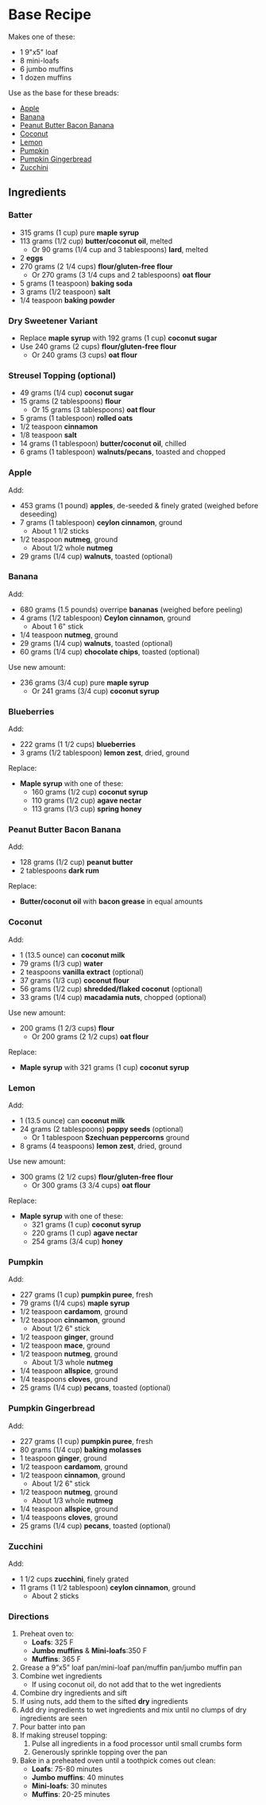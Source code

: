 # Base Recipe

Makes one of these:

- 1 9"x5" loaf
- 8 mini-loafs
- 6 jumbo muffins
- 1 dozen muffins

Use as the base for these breads:

- [Apple](#apple)
- [Banana](#banana)
- [Peanut Butter Bacon Banana](#peanut-butter-bacon-banana)
- [Coconut](#coconut)
- [Lemon](#lemon)
- [Pumpkin](#pumpkin)
- [Pumpkin Gingerbread](#pumpkin-gingerbread)
- [Zucchini](#zucchini)

## Ingredients

### Batter

- 315 grams (1 cup) pure **maple syrup**
- 113 grams (1/2 cup) **butter/coconut oil**, melted
    - Or 90 grams (1/4 cup and 3 tablespoons) **lard**, melted
- 2 **eggs**
- 270 grams (2 1/4 cups) **flour/gluten-free flour**
    - Or 270 grams (3 1/4 cups and 2 tablespoons) **oat flour**
- 5 grams (1 teaspoon) **baking soda**
- 3 grams (1/2 teaspoon) **salt**
- 1/4 teaspoon **baking powder**

### Dry Sweetener Variant

- Replace **maple syrup** with 192 grams (1 cup) **coconut sugar**
- Use 240 grams (2 cups) **flour/gluten-free flour**
    - Or 240 grams (3 cups) **oat flour**

### Streusel Topping (optional)

- 49 grams (1/4 cup) **coconut sugar**
- 15 grams (2 tablespoons) **flour**
    - Or 15 grams (3 tablespoons) **oat flour**
- 5 grams (1 tablespoon) **rolled oats**
- 1/2 teaspoon **cinnamon**
- 1/8 teaspoon **salt**
- 14 grams (1 tablespoon) **butter/coconut oil**, chilled
- 6 grams (1 tablespoon) **walnuts/pecans**, toasted and chopped

### Apple

Add:

- 453 grams (1 pound) **apples**, de-seeded & finely grated (weighed before deseeding)
- 7 grams (1 tablespoon) **ceylon cinnamon**, ground
    - About 1 1/2 sticks
- 1/2 teaspoon **nutmeg**, ground
    - About 1/2 whole **nutmeg**
- 29 grams (1/4 cup) **walnuts**, toasted (optional)

### Banana

Add:

- 680 grams (1.5 pounds) overripe **bananas** (weighed before peeling)
- 4 grams (1/2 tablespoon) **Ceylon cinnamon**, ground
    - About 1 6" stick
- 1/4 teaspoon **nutmeg**, ground
- 29 grams (1/4 cup) **walnuts**, toasted (optional)
- 60 grams (1/4 cup) **chocolate chips**, toasted (optional)

Use new amount:

- 236 grams (3/4 cup) pure **maple syrup**
    - Or 241 grams (3/4 cup) **coconut syrup**

### Blueberries

Add:

- 222 grams (1 1/2 cups) **blueberries**
- 3 grams (1/2 tablespoon) **lemon zest**, dried, ground

Replace:

- **Maple syrup** with one of these:
    - 160 grams (1/2 cup) **coconut syrup**
    - 110 grams (1/2 cup) **agave nectar**
    - 113 grams (1/3 cup) **spring honey**

### Peanut Butter Bacon Banana

Add:

- 128 grams (1/2 cup) **peanut butter**
- 2 tablespoons **dark rum**

Replace:

- **Butter/coconut oil** with **bacon grease** in equal amounts

### Coconut

Add:

- 1 (13.5 ounce) can **coconut milk**
- 79 grams (1/3 cup) **water**
- 2 teaspoons **vanilla extract** (optional)
- 37 grams (1/3 cup) **coconut flour**
- 56 grams (1/2 cup) **shredded/flaked coconut** (optional)
- 33 grams (1/4 cup) **macadamia nuts**, chopped (optional)

Use new amount:

- 200 grams (1 2/3 cups) **flour**
    - Or 200 grams (2 1/2 cups) **oat flour**

Replace:

- **Maple syrup** with 321 grams (1 cup) **coconut syrup**

### Lemon

Add:

- 1 (13.5 ounce) can **coconut milk**
- 24 grams (2 tablespoons) **poppy seeds** (optional)
    - Or 1 tablespoon **Szechuan peppercorns** ground
- 8 grams (4 teaspoons) **lemon zest**, dried, ground

Use new amount:

- 300 grams (2 1/2 cups) **flour/gluten-free flour**
    - Or 300 grams (3 3/4 cups) **oat flour**

Replace:

- **Maple syrup** with one of these:
    - 321 grams (1 cup) **coconut syrup**
    - 220 grams (1 cup) **agave nectar**
    - 254 grams (3/4 cup) **honey**

### Pumpkin

Add:

- 227 grams (1 cup) **pumpkin puree**, fresh
- 79 grams (1/4 cups) **maple syrup**
- 1/2 teaspoon **cardamom**, ground
- 1/2 teaspoon **cinnamon**, ground
    - About 1/2 6" stick
- 1/2 teaspoon **ginger**, ground
- 1/2 teaspoon **mace**, ground
- 1/2 teaspoon **nutmeg**, ground
    - About 1/3 whole **nutmeg**
- 1/4 teaspoon **allspice**, ground
- 1/4 teaspoons **cloves**, ground
- 25 grams (1/4 cup) **pecans**, toasted (optional)

### Pumpkin Gingerbread

Add:

- 227 grams (1 cup) **pumpkin puree**, fresh
- 80 grams (1/4 cup) **baking molasses**
- 1 teaspoon **ginger**, ground
- 1/2 teaspoon **cardamom**, ground
- 1/2 teaspoon **cinnamon**, ground
    - About 1/2 6" stick
- 1/2 teaspoon **nutmeg**, ground
    - About 1/3 whole **nutmeg**
- 1/4 teaspoon **allspice**, ground
- 1/4 teaspoons **cloves**, ground
- 25 grams (1/4 cup) **pecans**, toasted (optional)

### Zucchini

Add:

- 1 1/2 cups **zucchini**, finely grated
- 11 grams (1 1/2 tablespoon) **ceylon cinnamon**, ground
    - About 2 sticks

### Directions

1. Preheat oven to:
    - **Loafs**: 325 F
    - **Jumbo muffins** & **Mini-loafs**:350 F
    - **Muffins**: 365 F
1. Grease a 9”x5” loaf pan/mini-loaf pan/muffin pan/jumbo muffin pan
1. Combine wet ingredients
    - If using coconut oil, do not add that to the wet ingredients
1. Combine dry ingredients and sift
1. If using nuts, add them to the sifted **dry** ingredients
1. Add dry ingredients to wet ingredients and mix until no clumps of dry ingredients are seen
1. Pour batter into pan
1. If making streusel topping:
    1. Pulse all ingredients in a food processor until small crumbs form
    1. Generously sprinkle topping over the pan
1. Bake in a preheated oven until a toothpick comes out clean:
    - **Loafs**: 75-80 minutes
    - **Jumbo muffins**: 40 minutes
    - **Mini-loafs**: 30 minutes
    - **Muffins**: 20-25 minutes
